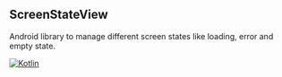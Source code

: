 ## ScreenStateView

Android library to manage different screen states like loading, error and empty state.

[![Kotlin](https://img.shields.io/badge/Kotlin-1.2.71-blue.svg?style=flat-square)](http://kotlinlang.org)
